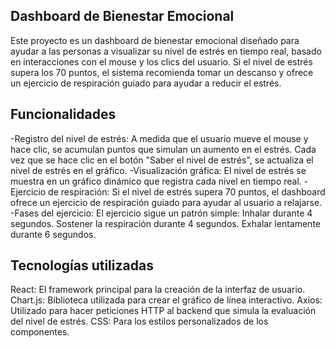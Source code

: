 ## Dashboard de Bienestar Emocional
Este proyecto es un dashboard de bienestar emocional diseñado para ayudar a las personas a visualizar su nivel de estrés en tiempo real, basado en interacciones con el mouse y los clics del usuario. Si el nivel de estrés supera los 70 puntos, el sistema recomienda tomar un descanso y ofrece un ejercicio de respiración guiado para ayudar a reducir el estrés.

## Funcionalidades
-Registro del nivel de estrés: A medida que el usuario mueve el mouse y hace clic, se acumulan puntos que simulan un aumento en el estrés. Cada vez que se hace clic en el botón "Saber el nivel de estrés", se actualiza el nivel de estrés en el gráfico.
-Visualización gráfica: El nivel de estrés se muestra en un gráfico dinámico que registra cada nivel en tiempo real.
-Ejercicio de respiración: Si el nivel de estrés supera 70 puntos, el dashboard ofrece un ejercicio de respiración guiado para ayudar al usuario a relajarse.
-Fases del ejercicio: El ejercicio sigue un patrón simple:
Inhalar durante 4 segundos.
Sostener la respiración durante 4 segundos.
Exhalar lentamente durante 6 segundos.

## Tecnologías utilizadas
React: El framework principal para la creación de la interfaz de usuario.
Chart.js: Biblioteca utilizada para crear el gráfico de línea interactivo.
Axios: Utilizado para hacer peticiones HTTP al backend que simula la evaluación del nivel de estrés.
CSS: Para los estilos personalizados de los componentes.
